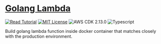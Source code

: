 # [Golang Lambda](https://apoorv.blog/golang-lambda-cdk/)

[![Read Tutorial](https://badgen.now.sh/badge/Read/Tutorial/purple)](https://apoorv.blog/golang-lambda-cdk/)
[![MIT License](https://badgen.now.sh/badge/License/MIT/blue)](https://github.com/apoorvmote/cdk-examples/blob/master/License.md)
![AWS CDK 2.13.0](https://badgen.net/badge/aws-cdk/2.13.0/yellow)
![Typescript](https://badgen.net/badge/icon/typescript?icon=typescript&label)

Build golang lambda function inside docker container that matches closely with the production environment. 